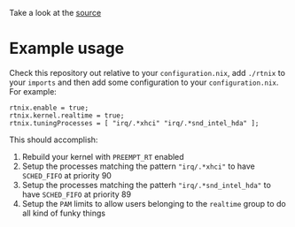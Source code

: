 Take a look at the [source](default.nix)

# Example usage

Check this repository out relative to your `configuration.nix`, add `./rtnix` to your `imports` and then add some configuration to your `configuration.nix`. For example:

```
rtnix.enable = true;
rtnix.kernel.realtime = true;
rtnix.tuningProcesses = [ "irq/.*xhci" "irq/.*snd_intel_hda" ];
```

This should accomplish:

1. Rebuild your kernel with `PREEMPT_RT` enabled
2. Setup the processes matching the pattern `"irq/.*xhci"` to have `SCHED_FIFO` at priority 90
3. Setup the processes matching the patterh `"irq/.*snd_intel_hda"` to have `SCHED_FIFO` at priority 89
4. Setup the `PAM` limits to allow users belonging to the `realtime` group to do all kind of funky things

